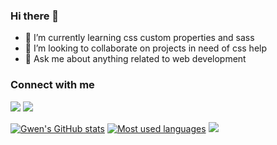 ### Hi there 👋

- 🌱 I’m currently learning css custom properties and sass
- 👯 I’m looking to collaborate on projects in need of css help
- 💬 Ask me about anything related to web development

### Connect with me

[![](https://img.shields.io/badge/linkedin-%230077B5.svg?style=for-the-badge&logo=linkedin)](https://www.linkedin.com/in/gmagnenat/)
[![](https://img.shields.io/badge/Twitter-1DA1F2?style=for-the-badge&logo=twitter&logoColor=white)](https://twitter.com/magnenatg)

[![Gwen's GitHub stats](https://github-readme-stats.vercel.app/api?username=gmagnenat&show_icons=true&theme=tokyonight)](https://github.com/anuraghazra/github-readme-stats)
[![Most used languages](https://github-readme-stats.vercel.app/api/top-langs?username=gmagnenat&layout=compact&theme=tokyonight)](https://github.com/anuraghazra/github-readme-stats)
[![](https://github-readme-streak-stats.herokuapp.com/?user=gmagnenat&theme=tokyonight)](https://github.com/anuraghazra/github-readme-stats)
